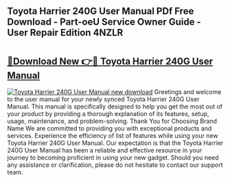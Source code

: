 ## Toyota Harrier 240G User Manual PDf Free Download - Part-oeU Service Owner Guide - User Repair Edition 4NZLR

# <h2><a href="http://bc69379.oget.top/?id=Toyota+Harrier+240G+User+Manual">🔗Download New 👉🔴 Toyota Harrier 240G User Manual</a></h2>

[![Toyota Harrier 240G User Manual new download](https://i.imgur.com/5g1atiW.png)](http://bc69379.oget.top/?id=Toyota+Harrier+240G+User+Manual)
Greetings and welcome to the user manual for your newly synced Toyota Harrier 240G User Manual. This manual is specifically designed to help you get the most out of your product by providing a thorough explanation of its features, setup, usage, maintenance, and problem-solving. Thank You for Choosing Brand Name We are committed to providing you with exceptional products and services. Experience the efficiency of list of features while using your new Toyota Harrier 240G User Manual. Our expectation is that the Toyota Harrier 240G User Manual has been a reliable and effective resource in your journey to becoming proficient in using your new gadget. Should you need any assistance or clarification, please do not hesitate to contact our support team.
